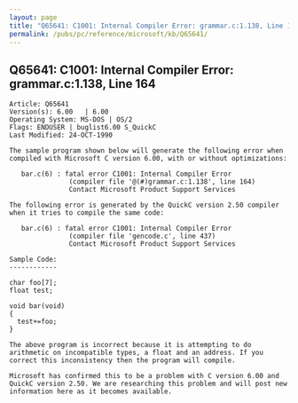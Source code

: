 ```yaml
---
layout: page
title: "Q65641: C1001: Internal Compiler Error: grammar.c:1.138, Line 164"
permalink: /pubs/pc/reference/microsoft/kb/Q65641/
---
```


## Q65641: C1001: Internal Compiler Error: grammar.c:1.138, Line 164

	Article: Q65641
	Version(s): 6.00   | 6.00
	Operating System: MS-DOS | OS/2
	Flags: ENDUSER | buglist6.00 S_QuickC
	Last Modified: 24-OCT-1990
	
	The sample program shown below will generate the following error when
	compiled with Microsoft C version 6.00, with or without optimizations:
	
	   bar.c(6) : fatal error C1001: Internal Compiler Error
	               (compiler file '@(#)grammar.c:1.138', line 164)
	               Contact Microsoft Product Support Services
	
	The following error is generated by the QuickC version 2.50 compiler
	when it tries to compile the same code:
	
	   bar.c(6) : fatal error C1001: Internal Compiler Error
	               (compiler file 'gencode.c', line 437)
	               Contact Microsoft Product Support Services
	
	Sample Code:
	------------
	
	char foo[7];
	float test;
	
	void bar(void)
	{
	  test+=foo;
	}
	
	The above program is incorrect because it is attempting to do
	arithmetic on incompatible types, a float and an address. If you
	correct this inconsistency then the program will compile.
	
	Microsoft has confirmed this to be a problem with C version 6.00 and
	QuickC version 2.50. We are researching this problem and will post new
	information here as it becomes available.

